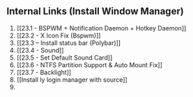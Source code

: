 ## Internal Links (Install Window Manager)

1. [[23.1 - BSPWM + Notification Daemon + Hotkey Daemon]]
2. [[23.2 - X Icon Fix (Bspwm)]]
3. [[23.3 – Install status bar (Polybar)]]
4. [[23.4 - Sound]]
5. [[23.5 - Set Default Sound Card]]
6. [[23.6 - NTFS Partition Support & Auto Mount Fix]]
7. [[23.7 - Backlight]]
8. [[Install ly login manager with source]]
9. 